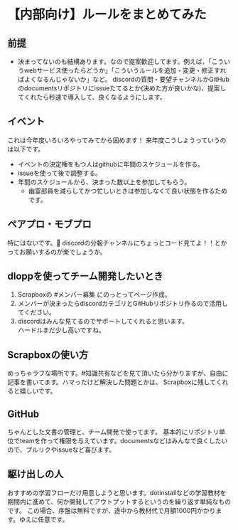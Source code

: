 # 【内部向け】ルールをまとめてみた

## 前提
- 決まってないのも結構あります。なので提案歓迎してます。例えば、「こういうwebサービス使ったらどうか」「こういうルールを追加・変更・修正すればよくなるんじゃないか」など。
discordの質問・要望チャンネルかGitHubのdocumentsリポジトリにissueたてるとか(決めた方が良いかな)、提案してくれたら秒速で導入して、良くなるようにします。

## イベント
これは今年度いろいろやってみてから固めます！
来年度こうしようっていうのは以下です。
- イベントの決定権をもつ人はgithubに年間のスケジュールを作る。
- issueを使って後で調整する。
- 年間のスケジュールから、決まった数以上を参加してもらう。
  - 幽霊部員を減らしてかつ忙しいときは参加しなくて良い状態を作るためです。

## ペアプロ・モブプロ
特にはないです。🥺 discordの分報チャンネルにちょっとコード見てよ！！とかってお願いするのが楽でしょうか。

## dloppを使ってチーム開発したいとき
1. Scrapboxの #メンバー募集 にのっとってページ作成。
2. メンバーが決まったらdiscordカテゴリとGitHubリポジトリ作るので活用してください。
3. discordはみんな見てるのでサポートしてくれると思います。<br>
ハードルまだ少し高いですね。

## Scrapboxの使い方
めっちゃラフな場所です。#知識共有などを見て頂いたら分かりますが、自由に記事を書いてます。ハマったけど解決した問題とかは、
Scrapboxに残してくれると嬉しいです。

## GitHub
ちゃんとした文書の管理と、チーム開発で使ってます。
基本的にリポジトリ単位でteamを作って権限を与えています。documentsなどはみんなで良くしたいので、プルリクやissueなど喜びます。

## 駆け出しの人
おすすめの学習フローだけ用意しようと思います。dotinstallなどの学習教材を期間内に進めて、何か開発してアウトプットするというのを繰り返す単純なものです。
この場合、序盤は無料ですが、途中から教材代で月額1000円かかります。ゆえに任意です。